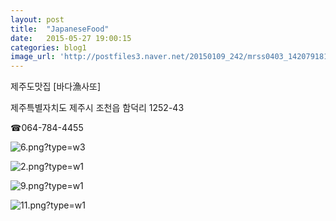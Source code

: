 ```yaml
---
layout: post
title:  "JapaneseFood"
date:   2015-05-27 19:00:15
categories: blog1
image_url: 'http://postfiles3.naver.net/20150109_242/mrss0403_1420791814728O3Xu4_PNG/0.png?type=w3'
---
```


제주도맛집 [바다漁사또]

제주특별자치도 제주시 조천읍 함덕리 1252-43

☎064-784-4455



![6.png?type=w3](http://postfiles9.naver.net/20150109_104/mrss0403_14207918188305RqgU_PNG/6.png?type=w3)


![2.png?type=w1](http://postfiles1.naver.net/20150109_128/mrss0403_1420791816077FKNf5_PNG/2.png?type=w1)




![9.png?type=w1](http://postfiles3.naver.net/20150109_82/mrss0403_1420791820179GctF1_PNG/9.png?type=w1)




![11.png?type=w1](http://postfiles9.naver.net/20150109_8/mrss0403_1420791821312sh1SD_PNG/11.png?type=w1)
